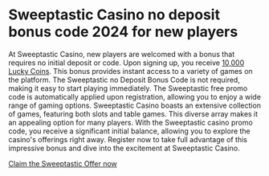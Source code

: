 <h1>Sweeptastic Casino no deposit bonus code 2024 for new players</h1>
At Sweeptastic Casino, new players are welcomed with a bonus that requires no initial deposit or code. Upon signing up, you receive <a href="https://track.issnit.com/goto/Sweeptastic?pa=github.com&pb=sweeptastic-github">10,000 Lucky Coins</a>. This bonus provides instant access to a variety of games on the platform. The Sweeptastic no Deposit Bonus Code is not required, making it easy to start playing immediately. The Sweeptastic free promo code is automatically applied upon registration, allowing you to enjoy a wide range of gaming options.
Sweeptastic Casino boasts an extensive collection of games, featuring both slots and table games. This diverse array makes it an appealing option for many players. With the Sweeptastic casino promo code, you receive a significant initial balance, allowing you to explore the casino's offerings right away. Register now to take full advantage of this impressive bonus and dive into the excitement at Sweeptastic Casino.

<a href="https://track.issnit.com/goto/Sweeptastic?pa=github.com&pb=sweeptastic-github">Claim the Sweeptastic Offer now</a>
